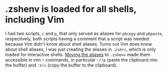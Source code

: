 # .zshenv is loaded for all shells, including Vim

I had two scripts, `c` and `p`, that only served as aliases for `pbcopy` and `pbpaste`, respectively, both scripts having a comment that a script was needed because Vim didn't know about shell aliases.
Turns out Vim does know about shell aliases, I was just creating the aliases in `.zshrc`, which is only loaded for interactive shells.
[Moving the aliases](https://stackoverflow.com/questions/4642822/how-to-make-bashrc-aliases-available-within-a-vim-shell-command#comment32725637_4642855) to `.zshenv` made them accessible in vim `!` commands, in particular `:r!p` (paste the clipboard into the buffer) and `:%!c` (copy the buffer to the clipboard).
